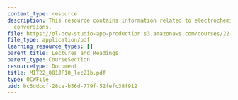 ```yaml
---
content_type: resource
description: This resource contains information related to electrochemical energy
  conversions.
file: https://ol-ocw-studio-app-production.s3.amazonaws.com/courses/22-081j-introduction-to-sustainable-energy-fall-2010/bc5ddccf28ceb56d779f52fefc38f912_MIT22_081JF10_lec21b.pdf
file_type: application/pdf
learning_resource_types: []
parent_title: Lectures and Readings
parent_type: CourseSection
resourcetype: Document
title: MIT22_081JF10_lec21b.pdf
type: OCWFile
uid: bc5ddccf-28ce-b56d-779f-52fefc38f912
---
```

